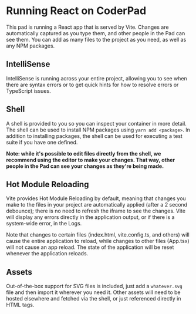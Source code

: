 # Running React on CoderPad

This pad is running a React app that is served by Vite. Changes are automatically captured as you type them, and other people in the Pad can see them. You can add as many files to the project as you need, as well as any NPM packages.

## IntelliSense

IntelliSense is running across your entire project, allowing you to see when there are syntax errors or to get quick hints for how to resolve errors or TypeScript issues.

## Shell

A shell is provided to you so you can inspect your container in more detail. The shell can be used to install NPM packages using `yarn add <package>`. In addition to installing packages, the shell can be used for executing a test suite if you have one defined.

**Note: while it's possible to edit files directly from the shell, we recommend using the editor to make your changes. That way, other people in the Pad can see your changes as they're being made.**

## Hot Module Reloading

Vite provides Hot Module Reloading by default, meaning that changes you make to the files in your project are automatically applied (after a 2 second debounce); there is no need to refresh the iframe to see the changes. Vite will display any errors directly in the application output, or if there is a system-wide error, in the Logs.

Note that changes to certain files (index.html, vite.config.ts, and others) will cause the entire application to reload, while changes to other files (App.tsx) will not cause an app reload. The state of the application will be reset whenever the application reloads.

## Assets

Out-of-the-box support for SVG files is included, just add a `whatever.svg` file and then import it wherever you need it. Other assets will need to be hosted elsewhere and fetched via the shell, or just referenced directly in HTML tags.
